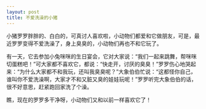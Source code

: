 ```yaml
---
layout: post
title: 不爱洗澡的小猪
---
```

小猪罗罗胖胖的、白白的，可真讨人喜欢啦，小动物们都爱和它做朋友，可是，最近罗罗变得不爱洗澡了，身上臭臭的，小动物们再也不和它玩了。

有一天，它去参加小兔咪咪的生日宴会，它对大家说：“我们一起来跳舞，帮咪咪切蛋糕吧！”可大家都不喜欢它，都说：“快走开，讨厌的臭臭！”罗罗伤心地哭起来：“为什么大家都不和我玩，还叫我臭臭呢？”大象伯伯忙说：“这都怪你自己，谁叫你不爱洗澡啊，大家才不和又脏又臭的娃娃玩呢！”罗罗听完大象伯伯的话，很不好意思，赶紧跑回家洗了个澡。

瞧，现在的罗罗多干净呀，小动物们又和以前一样喜欢它了！